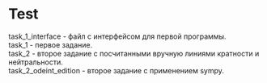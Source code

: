 # Test
task_1_interface - файл с интерфейсом для первой программы. <br/>
task_1 - первое задание. <br/>
task_2 - второе задание с посчитанными вручную линиями кратности и нейтральности.<br/>
task_2_odeint_edition - второе задание с применением sympy.
